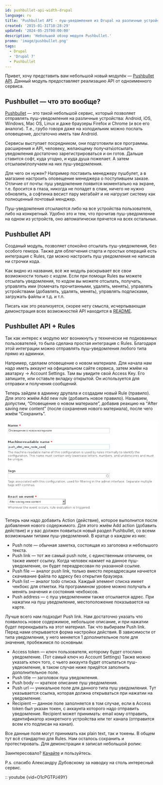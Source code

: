 ```yaml
---
id: pushbullet-api-width-drupal
language: ru
title: 'Pushbullet API - пуш-уведомления из Drupal на различные устройства'
created: '2015-01-31T18:28:29'
updated: '2024-05-25T00:00:00'
description: 'Небольшой обзор модуля Pushbullet.'
promo: 'image/pushbullet.png'
tags:
  - Drupal
  - 'Drupal 7'
  - Pushbullet
---
```


Привет, хочу представить вам небольшой новый
модулёк — [Pushbullet API](https://drupal.org/project/pushbullet). Данный модуль
предоставляет реализацию API от одноименного сервиса.

## Pushbullet — что это вообще?

[Pushbullet](https://pushbullet.com) — это такой небольшой сервис, который
позволяет отправлять пуш-уведомления на различные устройства: Android, iOS,
Windows, Mac OS, Linux и даже браузеры Firefox и Chrome (и все его аналоги).
Т.е., грубо говоря даже на холодильник можно послать оповещение, достаточно
иметь там Android.

Сервисы выступает посредником, они подготовили все программы. расширения и API,
человеку, желающему получать\отсылать уведомления достаточно зарегистрироваться
и он готов. Дальше ставится софт, куда угодно, и куда душа пожелает. А затем
отсылаем\получаем на них пуш-уведомления.

Для чего он нужен? Например поставить менеджеру пушбулет, а в магазине настроить
оповещение менеджера о поступившем заказе. Отличие от почты: пуш уведомление
появится моментально на экране, т.е. бросится в глаза, никогда не попадет в
спам, ничего не нужно обновлять, а софтинка весист пару мегабайт и не нагрузит
систему как полноценный почтовый менджер.

Пуш-уведомления отсылаются либо на все устройства пользователя, либо на
конкретный. Удобно это и тем, что прочитав пуш-уведомление на одном из
устройств, оно автоматически прячется на всех остальных.

## Pushbullet API

Созданый модуль, позволяет спокойно отсылать пуш-уведомления, без особого
гемора. Также для облегчения старта и простых операций есть интеграция с Rules,
где можно настроить пуш уведомления не написав ни строчки кода.

Как видно из названия, всё же модуль раскрывает все свои возможности только с
кодом. Если при помощи Rules вы можете отсылать уведомления, то кодом вы можете
отсылать, получать, управлять ими (помечать прочитанными, удалять, менять),
управлять устройствами (добавлять, удалять, менять), управлять подписками,
загружать файлы и т.д. и т.п.

Писать как это реализуется, скорее нету смысла, исчерпывающая демонстрация всех
возможностей API находится
в [README](https://github.com/Niklan/Pushbullet#code-examples).

## Pushbullet API + Rules

Так как интерес к модулю мог возникнуть у технически не подкованных
пользователей, то была сделана простая интеграция с Rules. Благодаря этой
интеграции можно отправлять пуш-уведомления любого типа прямо из админки.

Например, сделаем оповещение о новом материале. Для начала нам надо иметь
аккаунт на официальном сайте сервиса, затем жмём на аватарку -> Account
Settings. Там вы увидите свой Access Key. Его запишите, или оставьте вкладку
открытой. Он используется для отправки и получения сообщений.

Теперь зайдем в админку друпала и создадим новый Rule (правило). Для этого жмём
Add new rule (добавить новое правило). Называем, допустим, “Оповещение о новом
материале”, добавив реакцию на “After saving new content” (после сохранения
нового материала), после чего жмём “Сохранить”.

![Pushbullet Drupal Rules](image/_001.png)

Теперь нам надо добавить Action (действие), которое выполнится после добавления
нового содержимого. Для этого жмём Add action (добавить действие) и у вас должен
появиться новый раздел Pushbullet, со всеми возможными типами пуш-уведомлений. В
кратце о каждом из них:

* Push note — обычная заметка, состоящая из заголовка и небольшого текста.
* Push link — тот же самый push note, с единственным отличием, он также имеет
  ссылку. Когда человек нажмет на данное пуш-уведомление, он будет переадресован
  по указанной ссылке.
* Push file — аналог push link, только вместо переадресации начнется скачивание
  файла по адресу без открытия браузера.
* Push list — аналог todo списка. Каждый элемент списка имеет чекбокс для
  отметки. На программном уровне можно получать и менять значения и состояния
  чекбоксов.
* Push address — с пуш уведомлением также отсылается адрес. При нажатии на пуш
  уведомление, местоположение показывается на карте.

Лучше всего нам подходит Push link. Нам достаточно указать что появилось новое
содержимое, небольшое описание, и при нажатии будет перекидывать на этот
материал. Так что выбираем Push link. Перед нами открывается форма настройки
действия. В зависимости от типа уведомления, у него меняется 1 дополнительное
поле для значения, пробежимся по основным:

* Access token — ключ пользователя, которому будет отослано уведомление. (Тот
  самый ключ из Account Settings) Также можно указать ключ того, с чьего
  аккаунта будет отсылаться пуш-увдеомление, в таком случае ниже придётся
  заполнить дополнительное поле.
* Push title — заголовок пуш уведомления.
* Push body — краткое описание пуш уведомления.
* Push url — уникальное поле для данного типа пуш уведомления. Тут указывается
  ссылка, которая должна открываться при нажатии на уведомление.
* Recipient — данное поле заполняется в том случае, если в Access token был
  указан токен, с аккаунта которого надо отправить уведомление. Recipient может
  принимать: email кому отправить, идентификатор конкретного устройства или тег
  канала (отправится всем кто подписан на канал).

Все данные поля могут принимать как plain text, так и токены. В общем тут всё
стандартно для Rules. Нам осталось сохранить и протестировать. Для демонстрации
я записал небольшой ролик:

Заинтересовало? [Качайте](https://drupal.org/project/pushbullet) и пользуйтесь.

P.s. спасибо Александру Дубовскому за наводку на столь интересный сервис.

:: youtube {vid=O1cPGTPJ49Y}
